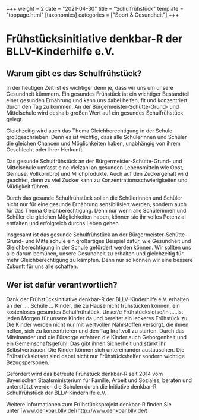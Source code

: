 +++
weight = 2
date = "2021-04-30"
title = "Schulfrühstück"
template = "toppage.html"
[taxonomies]
categories = ["Sport & Gesundheit"]
+++

# Frühstücksinitiative denkbar-R der BLLV-Kinderhilfe e.V.

## Warum gibt es das Schulfrühstück?

In der heutigen Zeit ist es wichtiger denn je, dass wir uns um unsere Gesundheit kümmern. Ein gesundes Frühstück ist ein wichtiger Bestandteil einer gesunden Ernährung und kann uns dabei helfen, fit und konzentriert durch den Tag zu kommen. An der Bürgermeister-Schütte-Grund- und Mittelschule wird deshalb großen Wert auf ein gesundes Schulfrühstück gelegt.

Gleichzeitig wird auch das Thema Gleichberechtigung in der Schule großgeschrieben. Denn es ist wichtig, dass alle Schülerinnen und Schüler die gleichen Chancen und Möglichkeiten haben, unabhängig von ihrem Geschlecht oder ihrer Herkunft.

Das gesunde Schulfrühstück an der Bürgermeister-Schütte-Grund- und Mittelschule umfasst eine Vielzahl an gesunden Lebensmitteln wie Obst, Gemüse, Vollkornbrot und Milchprodukte. Auch auf den Zuckergehalt wird geachtet, denn zu viel Zucker kann zu Konzentrationsschwierigkeiten und Müdigkeit führen.

Durch das gesunde Schulfrühstück sollen die Schülerinnen und Schüler nicht nur für eine gesunde Ernährung sensibilisiert werden, sondern auch für das Thema Gleichberechtigung. Denn nur wenn alle Schülerinnen und Schüler die gleichen Möglichkeiten haben, können sie ihr volles Potenzial entfalten und erfolgreich durchs Leben gehen.

Insgesamt ist das gesunde Schulfrühstück an der Bürgermeister-Schütte-Grund- und Mittelschule ein großartiges Beispiel dafür, wie Gesundheit und Gleichberechtigung in der Schule gefördert werden können. Wir sollten uns alle darum bemühen, unsere Gesundheit zu erhalten und gleichzeitig für mehr Gleichberechtigung zu kämpfen. Denn nur so können wir eine bessere Zukunft für uns alle schaffen.

## Wer ist dafür verantwortlich?

Dank der Frühstücksinitiative denkbar-R der BLLV-Kinderhilfe e.V. erhalten an der …. Schule … Kinder, die zu Hause nicht frühstücken können, ein kostenloses gesundes Schulfrühstück. Unser/e Frühstückslotse/in …..ist jeden Morgen für unsere Kinder da und bereitet ein leckeres Frühstück zu. Die Kinder werden nicht nur mit wertvollen Nährstoffen versorgt, die ihnen helfen, sich zu konzentrieren und den Tag kraftvoll zu starten. Durch das Miteinander und die Fürsorge erfahren die Kinder auch Geborgenheit und ein Gemeinschaftsgefühl. Das gibt ihnen Sicherheit und stärkt ihr Selbstvertrauen. Die Kinder können sich untereinander austauschen. Die Frühstückslotsen sind dabei nicht nur Frühstückshelfer sondern wichtige Bezugspersonen.

Gefördert wird das betreute Frühstück denkbar-R seit 2014 vom Bayerischen Staatsministerium für Familie, Arbeit und Soziales, beraten und unterstützt werden die Schulen durch die Initiative denkbar-R Schulfrühstück der BLLV-Kinderhilfe e.V.

Weitere Informationen zum Frühstücksprojekt denkbar-R finden Sie unter [www.denkbar.bllv.de](http://www.denkbar.bllv.de/)